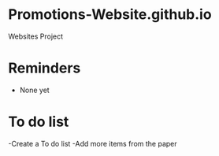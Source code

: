 # Promotions-Website.github.io
Websites Project 

# Reminders
- None yet


# To do list
-Create a To do list
-Add more items from the paper


